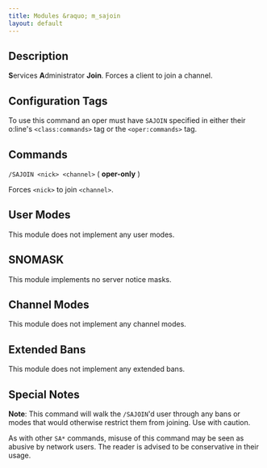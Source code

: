 ```yaml
---
title: Modules &raquo; m_sajoin
layout: default
---
```


## Description

**S**ervices **A**dministrator **Join**. Forces a client to join a channel.

## Configuration Tags

To use this command an oper must have `SAJOIN` specified in either their o:line's `<class:commands>` tag or the 
`<oper:commands>` tag.

## Commands

`/SAJOIN <nick> <channel>` ( **oper-only** )

Forces `<nick>` to join `<channel>`.

## User Modes

This module does not implement any user modes.

## SNOMASK

This module implements no server notice masks.

## Channel Modes

This module does not implement any channel modes.

## Extended Bans

This module does not implement any extended bans.

## Special Notes

**Note**: This command will walk the `/SAJOIN`'d user through any bans or modes that would otherwise restrict them
from joining. Use with caution.

As with other `SA*` commands, misuse of this command may be seen as abusive by network users. The reader is advised
to be conservative in their usage.

